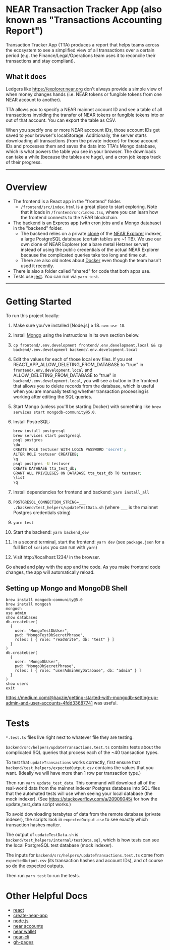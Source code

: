 # NEAR Transaction Tracker App (also known as "Transactions Accounting Report")

Transaction Tracker App (TTA) produces a report that helps teams across the ecosystem to see a simplified view of all transactions over a certain period (e.g. the Finance/Legal/Operations team uses it to reconcile their transactions and stay compliant).

## What it does

Ledgers like https://explorer.near.org don't always provide a simple view of when money changes hands (i.e. NEAR tokens or fungible tokens from one NEAR account to another).

TTA allows you to specify a NEAR mainnet account ID and see a table of all transactions involding the transfer of NEAR tokens or fungible tokens into or out of that account. You can export the table as CSV.

When you specify one or more NEAR acccount IDs, those account IDs get saved to your browser's localStorage. Additionally, the server starts downloading all transactions (from the private indexer) for those account IDs and processes them and saves the data into TTA's Mongo database, which is what powers the table you see in your browser. The downloads can take a while (because the tables are huge), and a cron job keeps track of their progress.

---

# Overview

- The frontend is a React app in the "frontend" folder.
  - `/frontend/src/index.html` is a great place to start exploring. Note that it loads in `/frontend/src/index.tsx`, where you can learn how the frontend connects to the NEAR blockchain.
- The backend is an Express app (with cron jobs and a Mongo database) in the "backend" folder.
  - The backend relies on a private [clone](https://github.com/near/near-indexer-for-explorer/) of the [NEAR Explorer](https://explorer.near.org) indexer, a large PostgreSQL database (certain tables are ~1 TB). We use our own clone of NEAR Explorer (on a bare metal Hetzner server) instead of using the public credentials of the actual NEAR Explorer because the complicated queries take too long and time out.
  - There are also old notes about [Docker](/backend/docker/README.md) even though the team hasn't used it recently.
- There is also a folder called "shared" for code that both apps use.
- Tests use [jest](https://jestjs.io/docs/getting-started#using-typescript). You can run via `yarn test`.

---

# Getting Started

To run this project locally:

1. Make sure you've installed [Node.js] ≥ 18. `nvm use 18`.
1. Install [Mongo](https://www.mongodb.com/docs/manual/tutorial/install-mongodb-on-os-x/) using the instructions in its own section below.
1. `cp frontend/.env.development frontend/.env.development.local && cp backend/.env.development backend/.env.development.local`
1. Edit the values for each of those local env files. If you set REACT_APP_ALLOW_DELETING_FROM_DATABASE to "true" in `frontend/.env.development.local` and ALLOW_DELETING_FROM_DATABASE to "true" in `backend/.env.development.local`, you will see a button in the frontend that allows you to delete records from the database, which is useful when you are manually testing whether transaction processing is working after editing the SQL queries.
1. Start Mongo (unless you'll be starting Docker) with something like `brew services start mongodb-community@5.0`.
1. Install PostreSQL:

   ```bash
   brew install postgresql
   brew services start postgresql
   psql postgres
   \du
   CREATE ROLE testuser WITH LOGIN PASSWORD 'secret';
   ALTER ROLE testuser CREATEDB;
   \q
   psql postgres -U testuser
   CREATE DATABASE tta_test_db;
   GRANT ALL PRIVILEGES ON DATABASE tta_test_db TO testuser;
   \list
   \q
   ```

1. Install dependencies for frontend and backend: `yarn install_all`
1. `POSTGRESQL_CONNECTION_STRING=___ ./backend/test_helpers/updateTestData.sh` (where `___` is the mainnet Postgres credentials string)
1. `yarn test`
1. Start the backend: `yarn backend_dev`
1. In a second terminal, start the frontend: `yarn dev` (see `package.json` for a full list of `scripts` you can run with `yarn`)
1. Visit http://localhost:1234/ in the browser.

Go ahead and play with the app and the code. As you make frontend code changes, the app will automatically reload.

## Setting up Mongo and MongoDB Shell

```
brew install mongodb-community@5.0
brew install mongosh
mongosh
use admin
show databases
db.createUser(
  {
    user: "MongoTestDbUser",
    pwd: "MongoTestDbSecretPhrase",
    roles: [ { role: "readWrite", db: "test" } ]
  }
)
db.createUser(
  {
    user: "MongoDbUser",
    pwd: "MongoDbSecretPhrase",
    roles: [ { role: "userAdminAnyDatabase", db: "admin" } ]
  }
)
show users
exit
```

https://medium.com/@haxzie/getting-started-with-mongodb-setting-up-admin-and-user-accounts-4fdd33687741 was useful.

# Tests

`*.test.ts` files live right next to whatever file they are testing.

`backend/src/helpers/updateTransactions.test.ts` contains tests about the complicated SQL queries that process each of the ~40 transaction types.

To test that `updateTransactions` works correctly, first ensure that `backend/test_helpers/expectedOutput.csv` contains the values that you want. (Ideally we will have more than 1 row per transaction type.)

Then run `yarn update_test_data`. This command will download all of the real-world data from the mainnet indexer Postgres database into SQL files that the automated tests will use when seeing your local database (the mock indexer). (See https://stackoverflow.com/a/20909045/ for how the update_test_data script works.)

To avoid downloading terabytes of data from the remote database (private indexer), the scripts look in `expectedOutput.csv` to see exactly which transaction hashes matter.

The output of `updateTestData.sh` is `backend/test_helpers/internal/testData.sql`, which is how tests can see the local PostgreSQL test database (mock indexer).

The inputs for `backend/src/helpers/updateTransactions.test.ts` come from `expectedOutput.csv` (its transaction hashes and account IDs), and of course so do the expected outputs.

Then run `yarn test` to run the tests.

# Other Helpful Docs

- [react](https://reactjs.org/)
- [create-near-app](https://github.com/near/create-near-app)
- [node.js](https://nodejs.org/en/download/package-manager/)
- [near accounts](https://docs.near.org/docs/concepts/account)
- [near wallet](https://wallet.testnet.near.org/)
- [near-cli](https://github.com/near/near-cli)
- [gh-pages](https://github.com/tschaub/gh-pages)
